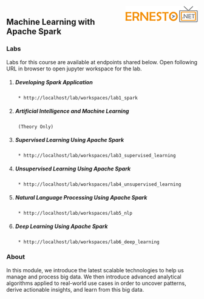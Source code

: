 <img align="right" src="../logo.png">

<h2><span style="color:red;"></span>Machine Learning with Apache Spark</h2>

### Labs

Labs for this course are available at endpoints shared below. Open following URL in browser to open jupyter workspace for the lab.

1. ##### Developing Spark Application
		* http://localhost/lab/workspaces/lab1_spark
2. ##### Artificial Intelligence and Machine Learning 
		(Theory Only)
3. ##### Supervised Learning Using Apache Spark
		* http://localhost/lab/workspaces/lab3_supervised_learning
4. ##### Unsupervised Learning Using Apache Spark
		* http://localhost/lab/workspaces/lab4_unsupervised_learning
5. ##### Natural Language Processing Using Apache Spark
		* http://localhost/lab/workspaces/lab5_nlp
6. ##### Deep Learning Using Apache Spark
		* http://localhost/lab/workspaces/lab6_deep_learning

### About
In this module, we introduce the latest scalable technologies to help us manage and process big data. We then introduce advanced analytical algorithms applied to real-world use cases in order to uncover patterns, derive actionable insights, and learn from this big data.